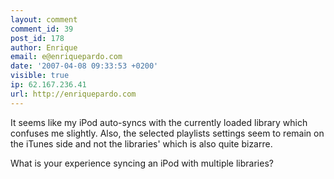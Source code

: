 ```yaml
---
layout: comment
comment_id: 39
post_id: 178
author: Enrique
email: e@enriquepardo.com
date: '2007-04-08 09:33:53 +0200'
visible: true
ip: 62.167.236.41
url: http://enriquepardo.com
---
```

It seems like my iPod auto-syncs with the currently loaded library which confuses me slightly. Also, the selected playlists settings seem to remain on the iTunes side and not the libraries' which is also quite bizarre.

What is your experience syncing an iPod with multiple libraries?
